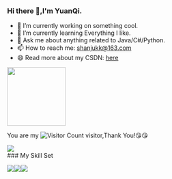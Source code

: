 ### Hi there 👋,I'm YuanQi.

- 🔭 I’m currently working on something cool.
- 🌱 I’m currently learning Everything I like.
- 💬 Ask me about anything related to Java/C#/Python.
- 📫 How to reach me: shanjukk@163.com
- 😄 Read more about my CSDN: [here](https://blog.csdn.net/Singularity_c?type=blog)

<div> <img height="137px" src="https://github-readme-stats.vercel.app/api?username=yuanqi99&hide_title=true&hide_border=true&show_icons=trueline_height=21&text_color=000&icon_color=000&bg_color=0,ea6161,ffc64d,fffc4d,52fa5a&theme=graywhite" /> </div>

You are my ![Visitor Count](https://profile-counter.glitch.me/yuanqi99/count.svg) visitor,Thank You!:kissing_heart::kissing_heart:
<div> <img src="https://github-readme-stats.vercel.app/api/top-langs/?username=yuanqi99&hide_title=true&hide_border=true&layout=compact&langs_count=6&text_color=000&icon_color=fff&bg_color=0,52fa5a,4dfcff,c64dff&theme=graywhite" /> </div>
### My Skill Set

![](https://img.shields.io/badge/Java-ED8B00?style=for-the-badge&logo=openjdk&logoColor=white)![](https://img.shields.io/badge/C%23-8.0-purple?style=for-the-badge&logo=C#&logoColor=white)![](https://img.shields.io/badge/Python-3776AB?style=for-the-badge&logo=python&logoColor=white)


